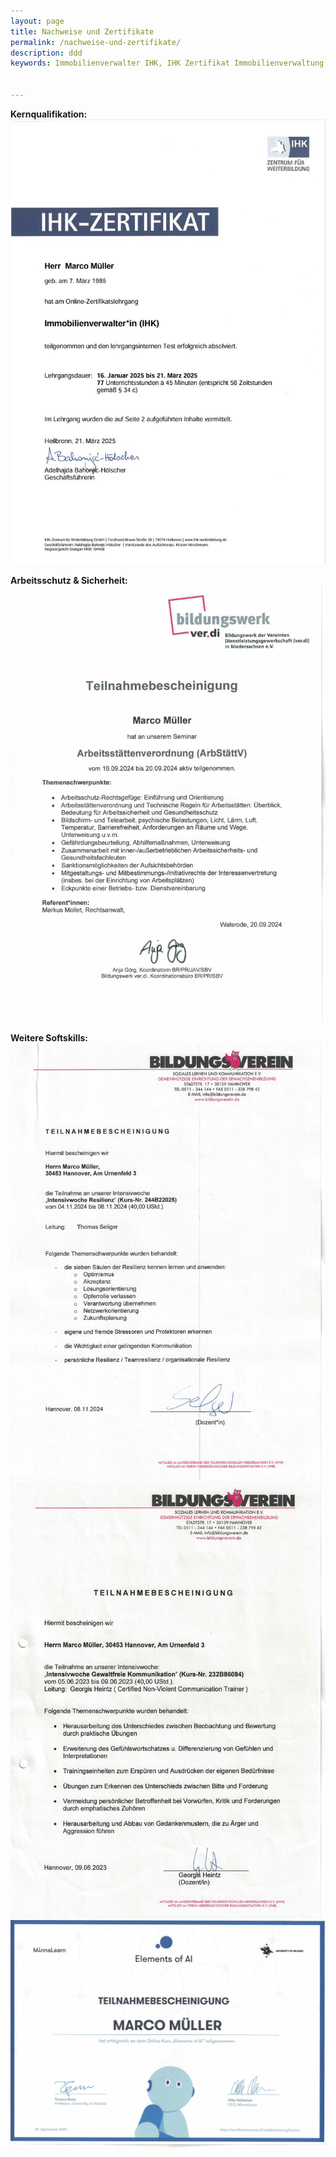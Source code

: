 ```yaml
---
layout: page
title: Nachweise und Zertifikate
permalink: /nachweise-und-zertifikate/
description: ddd
keywords: Immobilienverwalter IHK, IHK Zertifikat Immobilienverwaltung, Zertifikatsprüfung Immobilienverwalter, Seminar Arbeitsstättenverordnung, Arbeitsschutz Nachweis, Bescheinigung Arbeitssicherheit, Soft Skills Immobilienverwalter, Künstliche Intelligenz Immobilienwirtschaft, Umgang mit KI Zertifikat, Resilienztraining, Intensivwoche Resilienz, Gewaltfreie Kommunikation, Weiterbildung soziale Kompetenzen, Nachweise Immobilienverwalter, Qualifikationen Hausverwaltung, Zertifikate Immobilienverwaltung, digitale Kompetenz Immobilien, empathische Kommunikation Hausverwalter


---
```


**Kernqualifikation:**  
<a href="/assets/img/nachweise-und-zertifikate/mueller_marco_zert.PDF"><img src="/assets/img/nachweise-und-zertifikate/Zertifikat_Immoverwalter_s1.JPG" alt="Resilienz" class="certificate"></a>

**Arbeitsschutz & Sicherheit:**  
<a href="/assets/img/nachweise-und-zertifikate/arbeitsschutz.jpeg"><img src="/assets/img/nachweise-und-zertifikate/arbeitsschutz.jpeg" alt="Arbeitsschutz" class="certificate"></a>

**Weitere Softskills:**  
<a href="/assets/img/nachweise-und-zertifikate/resilienz.jpeg"><img src="/assets/img/nachweise-und-zertifikate/resilienz.jpeg" alt="Resilienz" class="certificate"></a>
<a href="/assets/img/nachweise-und-zertifikate/gewaltfreie_kommunikation.jpeg"><img src="/assets/img/nachweise-und-zertifikate/gewaltfreie_kommunikation.jpeg" alt="gewaltfreie Kommunikation" class="certificate"></a>
<a href="/assets/img/nachweise-und-zertifikate/ki.jpeg"><img src="/assets/img/nachweise-und-zertifikate/ki.jpeg" alt="KI" class="certificate"></a>

